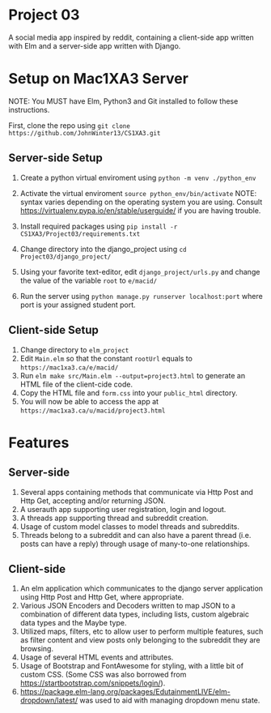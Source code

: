 # Project 03

A social media app inspired by reddit, containing a client-side app written with Elm and a server-side app written with Django.

# Setup on Mac1XA3 Server

NOTE: You MUST have Elm, Python3 and Git installed to follow these instructions.

First, clone the repo using `git clone https://github.com/JohnWinter13/CS1XA3.git`

## Server-side Setup

1. Create a python virtual enviroment using `python -m venv ./python_env`

2. Activate the virtual enviroment `source python_env/bin/activate` NOTE: syntax varies depending on the operating system you are using. Consult https://virtualenv.pypa.io/en/stable/userguide/ if you are having trouble.

3. Install required packages using `pip install -r CS1XA3/Project03/requirements.txt`

4. Change directory into the django_project using `cd Project03/django_project/`

5. Using your favorite text-editor, edit `django_project/urls.py` and change the value of the variable `root` to `e/macid/`

6. Run the server using `python manage.py runserver localhost:port` where port is your assigned student port.

## Client-side Setup

1. Change directory to `elm_project`
2. Edit `Main.elm` so that the constant `rootUrl` equals to `https://mac1xa3.ca/e/macid/`
3. Run `elm make src/Main.elm --output=project3.html` to generate an HTML file of the client-cide code.
4. Copy the HTML file and `form.css` into your `public_html` directory.
5. You will now be able to access the app at `https://mac1xa3.ca/u/macid/project3.html` 

# Features

## Server-side

1. Several apps containing methods that communicate via Http Post and Http Get, accepting and/or returning JSON.
2. A userauth app supporting user registration, login and logout.
3. A threads app supporting thread and subreddit creation.
4. Usage of custom model classes to model threads and subreddits.
5. Threads belong to a subreddit and can also have a parent thread (i.e. posts can have a reply) through usage of many-to-one relationships.

## Client-side

1. An elm application which communicates to the django server application using Http Post and Http Get, where appropriate.
2. Various JSON Encoders and Decoders written to map JSON to a combination of different data types, including lists, custom algebraic data types and the Maybe type.
3. Utilized maps, filters, etc to allow user to perform multiple features, such as filter content and view posts only belonging to the subreddit they are browsing.
4. Usage of several HTML events and attributes.
5. Usage of Bootstrap and FontAwesome for styling, with a little bit of custom CSS. (Some CSS was also borrowed from https://startbootstrap.com/snippets/login/).
6. https://package.elm-lang.org/packages/EdutainmentLIVE/elm-dropdown/latest/ was used to aid with managing dropdown menu state.
